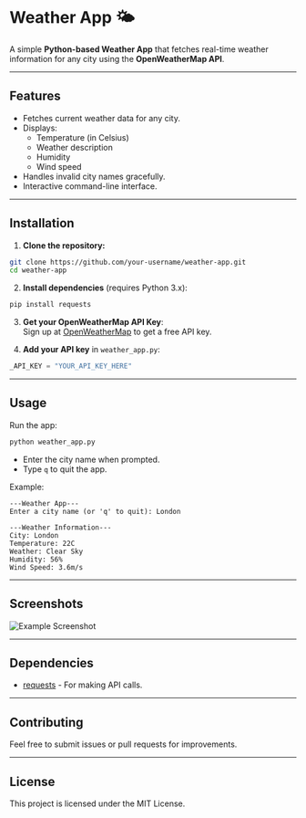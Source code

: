 # Weather App 🌤️

A simple **Python-based Weather App** that fetches real-time weather information for any city using the **OpenWeatherMap API**.  

---

## Features

- Fetches current weather data for any city.
- Displays:
  - Temperature (in Celsius)
  - Weather description
  - Humidity
  - Wind speed
- Handles invalid city names gracefully.
- Interactive command-line interface.

---

## Installation

1. **Clone the repository:**

```bash
git clone https://github.com/your-username/weather-app.git
cd weather-app
```

2. **Install dependencies** (requires Python 3.x):

```bash
pip install requests
```

3. **Get your OpenWeatherMap API Key**:  
Sign up at [OpenWeatherMap](https://openweathermap.org/api) to get a free API key.

4. **Add your API key** in `weather_app.py`:

```python
_API_KEY = "YOUR_API_KEY_HERE"
```

---

## Usage

Run the app:

```bash
python weather_app.py
```

- Enter the city name when prompted.
- Type `q` to quit the app.

Example:

```
---Weather App---
Enter a city name (or 'q' to quit): London

---Weather Information---
City: London
Temperature: 22C
Weather: Clear Sky
Humidity: 56%
Wind Speed: 3.6m/s
```

---

## Screenshots

![Example Screenshot](screenshot.png)

---

## Dependencies

- [requests](https://pypi.org/project/requests/) - For making API calls.

---

## Contributing

Feel free to submit issues or pull requests for improvements.  

---

## License

This project is licensed under the MIT License.
